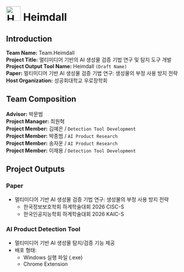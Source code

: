 # <img width="40" height="40" alt="Heimdall_Logo (1)" src="https://github.com/user-attachments/assets/7d53e6da-fc21-4cba-b1a1-d63a2d559990" /> Heimdall  

## Introduction  
**Team Name:** Team.Heimdall  
**Project Title:** 멀티미디어 기반의 AI 생성물 검증 기법 연구 및 탐지 도구 개발   
**Project Output Tool Name:** Heimdall `(Draft Name)`     
**Paper:** 멀티미디어 기반 AI 생성물 검증 기법 연구: 생성물의 부정 사용 방지 전략   
**Host Organization:** 성공회대학교 우로장학회   

## Team Composition   
**Advisor:** 박문범  
**Project Manager:** 최원혁   
**Project Member:** 김예은 / `Detection Tool Development`      
**Project Member:** 박종범 / `AI Product Research`  
**Project Member:** 송자운 / `AI Product Research`  
**Project Member:** 이재용 / `Detection Tool Development`  

## Project Outputs   
### Paper    
- 멀티미디어 기반 AI 생성물 검증 기법 연구: 생성물의 부정 사용 방지 전략   
    - 한국정보보호학회 하계학술대회 2026 CISC-S   
    - 한국인공지능학회 하계학술대회 2026 KAIC-S    

### AI Product Detection Tool
- 멀티미디어 기반 AI 생성물 탐지/검증 기능 제공  
- 배포 형태:
    - Windows 실행 파일 (.exe)
    - Chrome Extension
